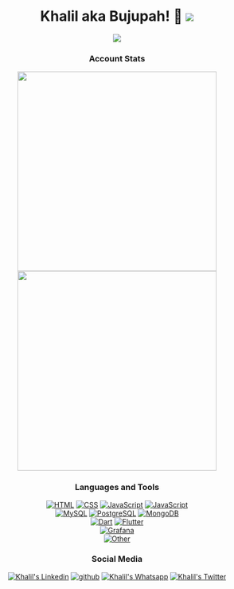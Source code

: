 
<h1 align="center" Heyo, I'm <a>Khalil</a> aka Bujupah! 👋 <img src="https://komarev.com/ghpvc/?username=bujupah&style=flat-square"/>
</h1>

<p align="center">
    <img src="https://lanyard-profile-readme.vercel.app/api/289859406110392321" />
</p>

<h3 align="center">Account Stats</h3>
<p align="center">
<img width=400 src="https://github-readme-stats.vercel.app/api?username=bujupah&count_private=true&show_icons=false&theme=dark" />
<img width=400 src="https://github-readme-stats.vercel.app/api/top-langs/?username=bujupah&langs_count=6&layout=compact&theme=dark&hide=css,html&hide_title=true">
</p>

<h3 align="center">Languages and Tools</h3>
<p align="center">
<a href="https://www.w3.org/html" target="_blank" rel="nofollow"><img alt="HTML" src="https://img.shields.io/badge/HTML5-E34F26?style=for-the-badge&logo=html5&logoColor=white" /></a>
<a href="https://www.w3schools.com/css" target="_blank" rel="nofollow"><img alt="CSS" src="https://img.shields.io/badge/CSS3-1572B6?style=for-the-badge&logo=css3&logoColor=white" /></a>
<a href="https://developer.mozilla.org/en-US/docs/Web/JavaScript" target="_blank" rel="nofollow"><img alt="JavaScript" src="https://img.shields.io/badge/JavaScript-323330?style=for-the-badge&logo=javascript&logoColor=F7DF1E" /></a>
<a href="https://developer.mozilla.org/en-US/docs/Web/JavaScript" target="_blank" rel="nofollow"><img alt="JavaScript" src="https://img.shields.io/badge/TypeScript-1572B6?style=for-the-badge&logo=typescript&logoColor=white" /></a>
<br>
<a href="https://www.mysql.com" target="_blank" rel="nofollow"><img alt="MySQL" src="https://img.shields.io/badge/MySQL-f29209?style=for-the-badge&logo=mysql&logoColor=white" /></a>
<a href="https://www.postgres.com" target="_blank" rel="nofollow"><img alt="PostgreSQL" src="https://img.shields.io/badge/Postgres-2f6792?style=for-the-badge&logo=postgresql&logoColor=white" /></a>
<a href="https://www.mongodb.com" target="_blank" rel="nofollow"><img alt="MongoDB" src="https://img.shields.io/badge/MongoDB-4EA94B?style=for-the-badge&logo=mongodb&logoColor=white" /></a>
<br>
<a href="https://www.dart.dev" target="_blank" rel="nofollow"><img alt="Dart" src="https://img.shields.io/badge/Dart-3776AB?style=for-the-badge&logo=dart" /></a>
<a href="https://www.flutter.dev" target="_blank" rel="nofollow"><img alt="Flutter" src="https://img.shields.io/badge/flutter-45d1fd?style=for-the-badge&logo=flutter&logoColor=white" /></a>
<br>
<a href="https://www.grafana.com" target="_blank" rel="nofollow"><img alt="Grafana" src="https://img.shields.io/badge/Grafana-212121?style=for-the-badge&logo=grafana" /></a>
<br>
<a href="#" target="_blank" rel="nofollow"><img alt="Other" src="https://img.shields.io/badge/AND MORE...-323330?style=for-the-badge" /></a>


<h3 align="center">Social Media</h3>
<p align="center">
  <a href="https://www.linkedin.com/in/khalilmejdi/" target="_blank" rel="nofollow"><img alt="Khalil's Linkedin" src="https://img.shields.io/badge/Linkedin-0a66c2?style=for-the-badge&logo=linkedin&logoColor=white" /></a>
  <a href="https://github.com/teejayx6" target="_blank" rel="nofollow"><img alt="github" src="https://img.shields.io/badge/GitHub-100000?style=for-the-badge&logo=github&logoColor=white" /></a>
  <a href="https://wa.me/21627782201" target="_blank" rel="nofollow"><img alt="Khalil's Whatsapp" src="https://img.shields.io/badge/Whatsapp-128C7E?style=for-the-badge&logo=whatsapp&logoColor=white" /></a>
  <a href="https://twitter.com/bujupah" target="_blank" rel="nofollow"><img alt="Khalil's Twitter" src="https://img.shields.io/badge/Twitter-1DA1F2?style=for-the-badge&logo=twitter&logoColor=white" /></a>
</p>